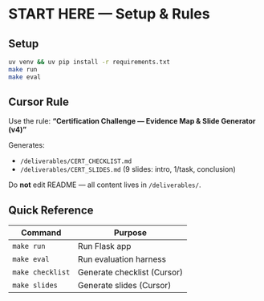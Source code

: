 # START HERE — Setup & Rules

## Setup
```bash
uv venv && uv pip install -r requirements.txt
make run
make eval
```

## Cursor Rule
Use the rule: **“Certification Challenge — Evidence Map & Slide Generator (v4)”**

Generates:
- `/deliverables/CERT_CHECKLIST.md`
- `/deliverables/CERT_SLIDES.md` (9 slides: intro, 1/task, conclusion)

Do **not** edit README — all content lives in `/deliverables/`.

## Quick Reference
| Command | Purpose |
|----------|----------|
| `make run` | Run Flask app |
| `make eval` | Run evaluation harness |
| `make checklist` | Generate checklist (Cursor) |
| `make slides` | Generate slides (Cursor) |
